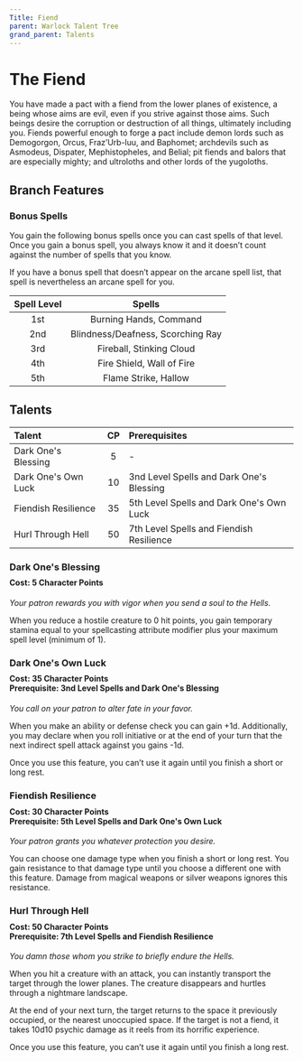 ```yaml
---
Title: Fiend
parent: Warlock Talent Tree
grand_parent: Talents
---
```

 
# The Fiend
You have made a pact with a fiend from the lower planes of existence, a being whose aims are evil, even if you strive against those aims. Such beings desire the corruption or destruction of all things, ultimately including you. Fiends powerful enough to forge a pact include demon lords such as Demogorgon, Orcus, Fraz’Urb-luu, and Baphomet; archdevils such as Asmodeus, Dispater, Mephistopheles, and Belial; pit fiends and balors that are especially mighty; and ultroloths and other lords of the yugoloths.

## Branch Features

### Bonus Spells
You gain the following bonus spells once you can cast spells of that level. Once you gain a bonus spell, you always know it and it doesn’t count against the number of spells that you know.

If you have a bonus spell that doesn’t appear on the arcane spell list, that spell is nevertheless an arcane spell for you.

| Spell Level | Spells |
|:-----------:|:------:|
| 1st | Burning Hands, Command |
| 2nd | Blindness/Deafness, Scorching Ray |
| 3rd | Fireball, Stinking Cloud |
| 4th | Fire Shield, Wall of Fire |
| 5th | Flame Strike, Hallow |

## Talents
 
| Talent | CP | Prerequisites |
|:-------|:--:|:--------------|
| Dark One's Blessing  | 5  | - |
| Dark One's Own Luck  | 10 | 3nd Level Spells and Dark One's Blessing |
| Fiendish Resilience  | 35 | 5th Level Spells and Dark One's Own Luck |
| Hurl Through Hell    | 50 | 7th Level Spells and Fiendish Resilience |

###  Dark One's Blessing

<div style="margin-top:-10px;"></div>
 
#### **Cost:** 5 Character Points
*Your patron rewards you with vigor when you send a soul to the Hells.*

When you reduce a hostile creature to 0 hit points, you gain temporary stamina equal to your spellcasting attribute modifier plus your maximum spell level (minimum of 1).

### Dark One's Own Luck

<div style="margin-top:-10px;"></div>

#### **Cost:** 35 Character Points<br>**Prerequisite:**  3nd Level Spells and Dark One's Blessing
*You call on your patron to alter fate in your favor.*

When you make an ability or defense check you can gain +1d. Additionally, you may declare when you roll initiative or at the end of your turn that the next indirect spell attack against you gains -1d.

Once you use this feature, you can’t use it again until you finish a short or long rest.

###  Fiendish Resilience
 
<div style="margin-top:-10px;"></div>

#### **Cost:** 30 Character Points<br>**Prerequisite:** 5th Level Spells and Dark One's Own Luck
*Your patron grants you whatever protection you desire.*

You can choose one damage type when you finish a short or long rest. You gain resistance to that damage type until you choose a different one with this feature. Damage from magical weapons or silver weapons ignores this resistance.

### Hurl Through Hell

<div style="margin-top:-10px;"></div>
 
#### **Cost:** 50 Character Points<br>**Prerequisite:** 7th Level Spells and Fiendish Resilience
*You damn those whom you strike to briefly endure the Hells.*

When you hit a creature with an attack, you can instantly transport the target through the lower planes. The creature disappears and hurtles through a nightmare landscape.

At the end of your next turn, the target returns to the space it previously occupied, or the nearest unoccupied space. If the target is not a fiend, it takes 10d10 psychic damage as it reels from its horrific experience.

Once you use this feature, you can’t use it again until you finish a long rest.
